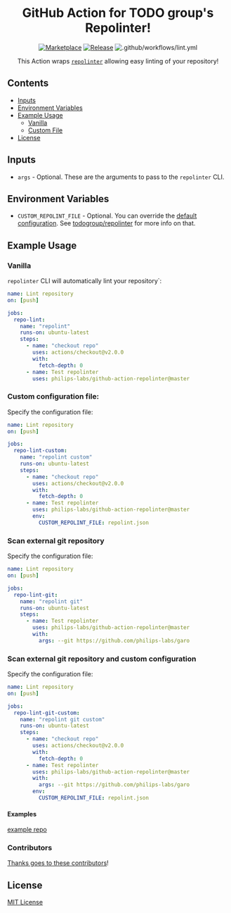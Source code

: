 <div align="center">

# GitHub Action for TODO group's Repolinter!

[![Marketplace](https://img.shields.io/badge/GitHub-Marketplace-green.svg)](https://github.com/marketplace/actions/repolinter) [![Release](https://img.shields.io/github/release/philips-labs/github-action-repolinter.svg)](https://github.com/philips-labs/github-action-repolinter/releases) ![.github/workflows/lint.yml](https://github.com/philips-labs/github-action-repolinter/workflows/.github/workflows/lint.yml/badge.svg)

This Action wraps [`repolinter`](https://github.com/todogroup/repolinter) allowing easy linting of your repository!

</div>

## Contents

- [Inputs](#inputs)
- [Environment Variables](#environment-variables)
- [Example Usage](#example-usage)
    - [Vanilla](#vanilla)
    - [Custom File](#custom-file)
- [License](#license)

## Inputs

- `args` - Optional. These are the arguments to pass to the `repolinter` CLI.

## Environment Variables

- `CUSTOM_REPOLINT_FILE` - Optional. You can override the [default configuration](./repolint.json). See [todogroup/repolinter](https://github.com/todogroup/repolinter) for more info on that.

## Example Usage

### Vanilla

`repolinter` CLI will automatically lint your repository`:

```yaml
name: Lint repository
on: [push]

jobs:
  repo-lint:
    name: "repolint"
    runs-on: ubuntu-latest
    steps:
      - name: "checkout repo"
        uses: actions/checkout@v2.0.0
        with:
          fetch-depth: 0
      - name: Test repolinter
        uses: philips-labs/github-action-repolinter@master
```

### Custom configuration file: 

Specify the configuration file:

```yaml
name: Lint repository
on: [push]

jobs:
  repo-lint-custom:
    name: "repolint custom"
    runs-on: ubuntu-latest
    steps:
      - name: "checkout repo"
        uses: actions/checkout@v2.0.0
        with:
          fetch-depth: 0
      - name: Test repolinter
        uses: philips-labs/github-action-repolinter@master
        env:
          CUSTOM_REPOLINT_FILE: repolint.json
```


### Scan external git repository 

Specify the configuration file:

```yaml
name: Lint repository
on: [push]

jobs:
  repo-lint-git:
    name: "repolint git"
    runs-on: ubuntu-latest
    steps:
      - name: Test repolinter
        uses: philips-labs/github-action-repolinter@master
        with:
          args: --git https://github.com/philips-labs/garo
```

### Scan external git repository and custom configuration

Specify the configuration file:

```yaml
name: Lint repository
on: [push]

jobs:
  repo-lint-git-custom:
    name: "repolint git custom"
    runs-on: ubuntu-latest
    steps:
      - name: "checkout repo"
        uses: actions/checkout@v2.0.0
        with:
          fetch-depth: 0
      - name: Test repolinter
        uses: philips-labs/github-action-repolinter@master
        with:
          args: --git https://github.com/philips-labs/garo
        env:
          CUSTOM_REPOLINT_FILE: repolint.json
```

#### Examples

[example repo](https://github.com/JeroenKnoops/github-action-repolinter-examples)

### Contributors

[Thanks goes to these contributors](https://github.com/philips-labs/github-action-repolinter/graphs/contributors)!

## License

[MIT License](./LICENSE)
